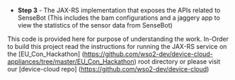 * **Step 3** - The JAX-RS implementation that exposes the APIs related to SenseBot (This includes the bam configurations and a jaggery app to view the statistics of the sensor data from SenseBot)


This code is provided here for purpose of understanding the work. In-Order to build this project read the instructions for running the JAX-RS service on the [EU_Con_Hackathon] (https://github.com/wso2-dev/device-cloud-appliances/tree/master/EU_Con_Hackathon) root directory or please visit our [device-cloud repo] (https://github.com/wso2-dev/device-cloud) 
